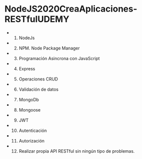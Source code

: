 # NodeJS2020CreaAplicaciones-RESTfulUDEMY

- 1. NodeJs

- 2. NPM. Node Package Manager

- 3. Programación Asincrona con JavaScript

- 4. Express

- 5. Operaciones CRUD

- 6. Validación de datos

- 7. MongoDb

- 8. Mongoose

- 9. JWT

- 10. Autenticación

- 11. Autorización

- 12. Realizar propia API RESTful sin ningún tipo de problemas.
